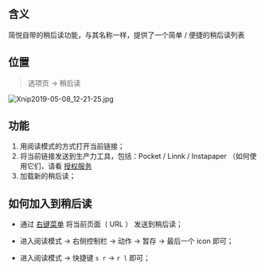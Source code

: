 
含义
---

简悦自带的稍后读功能，与其名称一样，提供了一个简单 / 便捷的稍后读列表

位置
---

> 选项页 → 稍后读

![Xnip2019-05-08_12-21-25.jpg](https://i.loli.net/2019/05/08/5cd2595218eea.jpg)

功能
---

1. 用阅读模式的方式打开当前链接；
2. 将当前链接发送到生产力工具，包括：Pocket / Linnk / Instapaper （如何使用它们，请看 [授权服务](授权服务)
3. 加载新的稍后读；

如何加入到稍后读
---

- 通过 [右键菜单](右键菜单) 将当前页面（ URL ） 发送到稍后读；

- 进入阅读模式 → 右侧控制栏 → 动作 → 暂存 → 最后一个 icon 即可；

- 进入阅读模式 → 快捷键  `s r` → `r l` 即可；